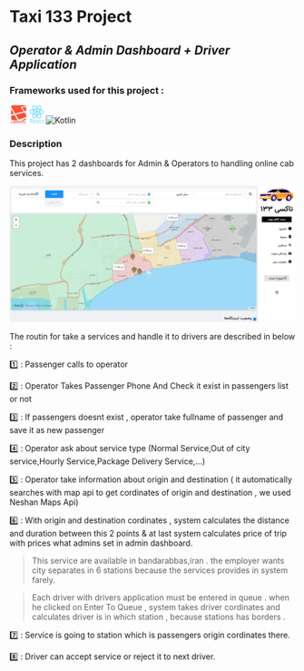# Taxi 133 Project
## _Operator & Admin Dashboard + Driver Application_

### Frameworks used for this project :

<img src="https://raw.githubusercontent.com/devicons/devicon/master/icons/laravel/laravel-plain-wordmark.svg" alt="Laravel" width="32"/><img src="https://raw.githubusercontent.com/devicons/devicon/master/icons/react/react-original-wordmark.svg" alt="React.js" width="32"/><img src="https://www.vectorlogo.zone/logos/kotlinlang/kotlinlang-icon.svg" alt="Kotlin" width="32"/>

### Description
This project has 2 dashboards for Admin & Operators to handling online cab services.

![alt Operator Dashboard](https://raw.githubusercontent.com/MkBahram/Taxi133-project-about/main/images/operator-dashboard.png)

The routin for take a services and handle it to drivers are described in below :

:one: : Passenger calls to operator

:two: : Operator Takes Passenger Phone And Check it exist in passengers list or not

:three: : If passengers doesnt exist , operator take fullname of passenger and save it as new passenger

:four: : Operator ask about service type (Normal Service,Out of city service,Hourly Service,Package Delivery Service,...)

:five: : Operator take information about origin and destination ( it automatically searches with map api to get cordinates of origin and destination , we used Neshan Maps Api)

:six: : With origin and destination cordinates , system calculates the distance and duration between this 2 points & at last system calculates price of trip with prices what admins set in admin dashboard.

>This service are available in bandarabbas,iran . the employer wants city separates in 6 stations because the services provides in system farely.

>Each driver with drivers application must be entered in queue . when he clicked on Enter To Queue , system takes driver cordinates and calculates driver is in which station , because stations has borders .

:seven: : Service is going to station which is passengers origin cordinates there.

:eight: : Driver can accept service or reject it to next driver.




